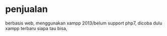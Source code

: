 # penjualan
berbasis web, menggunakan xampp 2013/belum support php7, dicoba dulu xampp terbaru siapa tau bisa,
